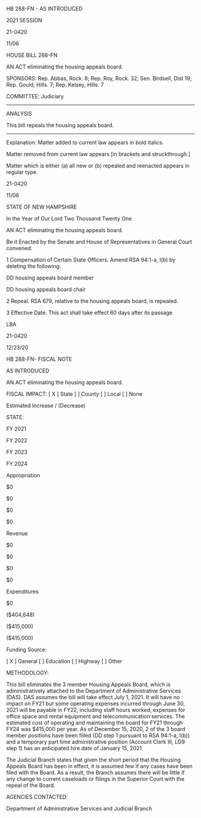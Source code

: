  HB 288-FN - AS INTRODUCED

 

 

2021 SESSION

 21-0420

 11/06

 

HOUSE BILL 288-FN

 

AN ACT eliminating the housing appeals board.

 

SPONSORS: Rep. Abbas, Rock. 8; Rep. Roy, Rock. 32; Sen. Birdsell, Dist 19; Rep. Gould, Hills. 7; Rep. Kelsey, Hills. 7

 

COMMITTEE: Judiciary

 

-----------------------------------------------------------------

 

ANALYSIS

 

 This bill repeals the housing appeals board.

 

- - - - - - - - - - - - - - - - - - - - - - - - - - - - - - - - - - - - - - - - - - - - - - - - - - - - - - - - - - - - - - - - - - - - - - - - - - - 

 

Explanation: Matter added to current law appears in bold italics.

 Matter removed from current law appears [in brackets and struckthrough.]

 Matter which is either (a) all new or (b) repealed and reenacted appears in regular type.

 21-0420

 11/06

 

STATE OF NEW HAMPSHIRE

 

In the Year of Our Lord Two Thousand Twenty One

 

AN ACT eliminating the housing appeals board.

 

Be it Enacted by the Senate and House of Representatives in General Court convened:

 

 1 Compensation of Certain State Officers. Amend RSA 94:1-a, I(b) by deleting the following:

 DD housing appeals board member

 DD housing appeals board chair

 2 Repeal. RSA 679, relative to the housing appeals board, is repealed. 

 3 Effective Date. This act shall take effect 60 days after its passage.

 

LBA

 21-0420

 12/23/20

 

HB 288-FN- FISCAL NOTE

AS INTRODUCED

 

AN ACT eliminating the housing appeals board.

 

FISCAL IMPACT: [ X ] State [ ] County [ ] Local [ ] None

   

 

   

Estimated Increase / (Decrease)

  STATE:

FY 2021

FY 2022

FY 2023

FY 2024

   Appropriation

$0

$0

$0

$0

   Revenue

$0

$0

$0

$0

   Expenditures

$0

($404,648)

($415,000)

($415,000)

  Funding Source:

 [ X ] General [ ] Education [ ] Highway [ ] Other 

   

METHODOLOGY:

This bill eliminates the 3 member Housing Appeals Board, which is administratively attached to the Department of Administrative Services (DAS). DAS assumes the bill will take effect July 1, 2021. It will have no impact on FY21 but some operating expenses incurred through June 30, 2021 will be payable in FY22, including staff hours worked, expenses for office space and rental equipment and telecommunication services. The estimated cost of operating and maintaining the board for FY21 through FY24 was $415,000 per year. As of December 15, 2020, 2 of the 3 board member positions have been filled (DD step 1 pursuant to RSA 94:1-a, I(b)) and a temporary part time administrative position (Account Clerk III, LG9 step 1) has an anticipated hire date of January 15, 2021.

 

The Judicial Branch states that given the short period that the Housing Appeals Board has been in effect, it is assumed few if any cases have been filed with the Board. As a result, the Branch assumes there will be little if any change to current caseloads or filings in the Superior Court with the repeal of the Board.

 

AGENCIES CONTACTED:

Department of Administrative Services and Judicial Branch

 

